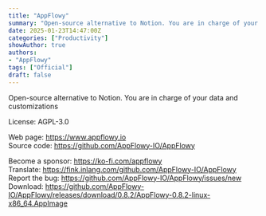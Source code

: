 ```yaml
---
title: "AppFlowy"
summary: "Open-source alternative to Notion. You are in charge of your data and customizations"
date: 2025-01-23T14:47:00Z
categories: ["Productivity"]
showAuthor: true
authors:
- "AppFlowy"
tags: ["Official"]
draft: false
---
```


Open-source alternative to Notion. You are in charge of your data and customizations

License: AGPL-3.0

Web page: <https://www.appflowy.io>  
Source code: <https://github.com/AppFlowy-IO/AppFlowy>

Become a sponsor: <https://ko-fi.com/appflowy>  
Translate: <https://fink.inlang.com/github.com/AppFlowy-IO/AppFlowy>  
Report the bug: <https://github.com/AppFlowy-IO/AppFlowy/issues/new>  
Download: <https://github.com/AppFlowy-IO/AppFlowy/releases/download/0.8.2/AppFlowy-0.8.2-linux-x86_64.AppImage>
